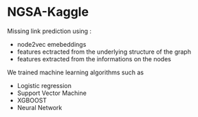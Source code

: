 # NGSA-Kaggle

Missing link prediction using :
- node2vec emebeddings
- features ectracted from the underlying structure of the graph 
- features extracted from the informations on the nodes

We trained machine learning algorithms such as 
- Logistic regression
- Support Vector Machine
- XGBOOST
- Neural Network
